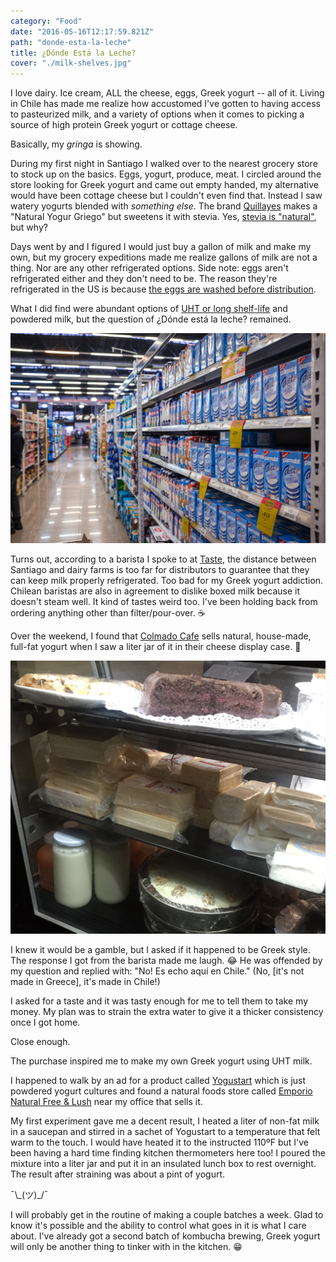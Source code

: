 ```yaml
---
category: "Food"
date: "2016-05-16T12:17:59.821Z"
path: "donde-esta-la-leche"
title: ¿Dónde Está la Leche?
cover: "./milk-shelves.jpg"
---
```


I love dairy. Ice cream, ALL the cheese, eggs, Greek yogurt -- all of it.
Living in Chile has made me realize how accustomed I've gotten to having access to pasteurized milk,
and a variety of options when it comes to picking a source of high protein Greek yogurt or cottage cheese.

Basically, my _gringa_ is showing.

During my first night in Santiago I walked over to the nearest grocery store to stock up on the basics. Eggs, yogurt, produce, meat.
I circled around the store looking for Greek yogurt and came out empty handed, my alternative would have been cottage cheese but I couldn't even find that.
Instead I saw watery yogurts blended with _something else_. The brand [Quillayes](http://quillayes.cl/?cat=91) makes a "Natural Yogur Griego" but sweetens it with stevia. Yes, [stevia is "natural"](https://en.wikipedia.org/wiki/Stevia), but why?

Days went by and I figured I would just buy a gallon of milk and make my own, but my grocery expeditions made me realize gallons of milk are not a thing. Nor are any other refrigerated options.
Side note: eggs aren't refrigerated either and they don't need to be. The reason they're refrigerated in the US is because [the eggs are washed before distribution](http://www.npr.org/sections/thesalt/2014/09/11/336330502/why-the-u-s-chills-its-eggs-and-most-of-the-world-doesnt).

What I did find were abundant options of [UHT or long shelf-life](https://en.wikipedia.org/wiki/Ultra-high-temperature_processing) and powdered milk, but the question of ¿Dónde está la leche? remained.

![Milk Shelves: Lotsa leche in little boxes](./milk-shelves.jpg)

Turns out, according to a barista I spoke to at [Taste](https://www.facebook.com/Taste_cl-363572603802678/), the distance between Santiago and dairy farms is too far for distributors to guarantee that they can keep milk properly refrigerated.
Too bad for my Greek yogurt addiction. Chilean baristas are also in agreement to dislike boxed milk because it doesn't steam well. It kind of tastes weird too. I've been holding back
from ordering anything other than filter/pour-over. :coffee:

Over the weekend, I found that [Colmado Cafe](https://www.facebook.com/ColmadoCoffee/) sells natural, house-made, full-fat yogurt when I saw a liter jar of it in their cheese display case. :raised_hands:

![Yogurt spotting: Could it be? Natural yogurt in the wild!](./yogurt-spotting.jpg)

I knew it would be a gamble, but I asked if it happened to be Greek style. The response I got from the barista made me laugh. :joy:
He was offended by my question and replied with: "No! Es echo aquí en Chile." (No, [it's not made in Greece], it's made in Chile!)

I asked for a taste and it was tasty enough for me to tell them to take my money. My plan was to strain the extra water to give it a thicker consistency once I got home.

Close enough.

The purchase inspired me to make my own Greek yogurt using UHT milk.

I happened to walk by an ad for a product called [Yogustart](http://www.yogustart.com/#!yogustart/gbomc) which is just powdered yogurt cultures and found a natural foods store called
[Emporio Natural Free & Lush](https://www.facebook.com/EmporioNaturalFreeAndLush/) near my office that sells it.

My first experiment gave me a decent result, I heated a liter of non-fat milk in a saucepan and stirred in a sachet of Yogustart to a temperature that felt warm to the touch.
I would have heated it to the instructed 110ºF but I've been having a hard time finding kitchen thermometers here too!
I poured the mixture into a liter jar and put it in an insulated lunch box to rest overnight. The result after straining was about a pint of yogurt.

¯\\\_(ツ)\_/¯

I will probably get in the routine of making a couple batches a week. Glad to know it's possible and the ability to control what goes in it is what I care about.
I've already got a second batch of kombucha brewing, Greek yogurt will only be another thing to tinker with in the kitchen. :grin:
